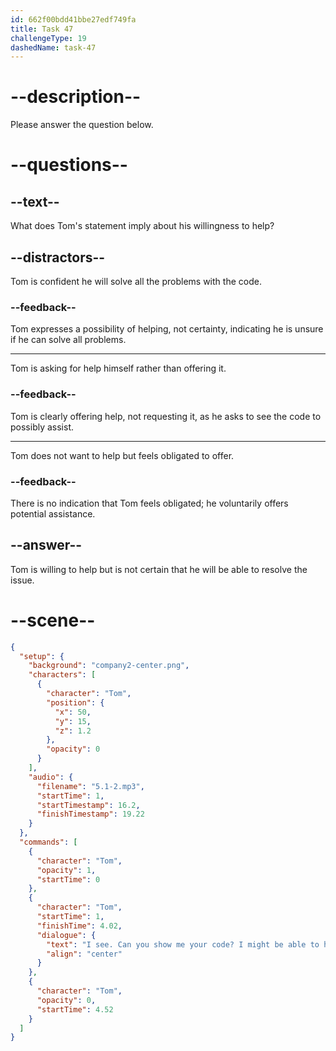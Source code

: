 ```yaml
---
id: 662f00bdd41bbe27edf749fa
title: Task 47
challengeType: 19
dashedName: task-47
---
```


<!-- (Audio) Tom: I see. Could you show me your code? I might be able to help. -->

# --description--

Please answer the question below.

# --questions--

## --text--

What does Tom's statement imply about his willingness to help?

## --distractors--

Tom is confident he will solve all the problems with the code.

### --feedback--

Tom expresses a possibility of helping, not certainty, indicating he is unsure if he can solve all problems.

---

Tom is asking for help himself rather than offering it.

### --feedback--

Tom is clearly offering help, not requesting it, as he asks to see the code to possibly assist.

---

Tom does not want to help but feels obligated to offer.

### --feedback--

There is no indication that Tom feels obligated; he voluntarily offers potential assistance.

## --answer--

Tom is willing to help but is not certain that he will be able to resolve the issue.

# --scene--

```json
{
  "setup": {
    "background": "company2-center.png",
    "characters": [
      {
        "character": "Tom",
        "position": {
          "x": 50,
          "y": 15,
          "z": 1.2
        },
        "opacity": 0
      }
    ],
    "audio": {
      "filename": "5.1-2.mp3",
      "startTime": 1,
      "startTimestamp": 16.2,
      "finishTimestamp": 19.22
    }
  },
  "commands": [
    {
      "character": "Tom",
      "opacity": 1,
      "startTime": 0
    },
    {
      "character": "Tom",
      "startTime": 1,
      "finishTime": 4.02,
      "dialogue": {
        "text": "I see. Can you show me your code? I might be able to help.",
        "align": "center"
      }
    },
    {
      "character": "Tom",
      "opacity": 0,
      "startTime": 4.52
    }
  ]
}
```

